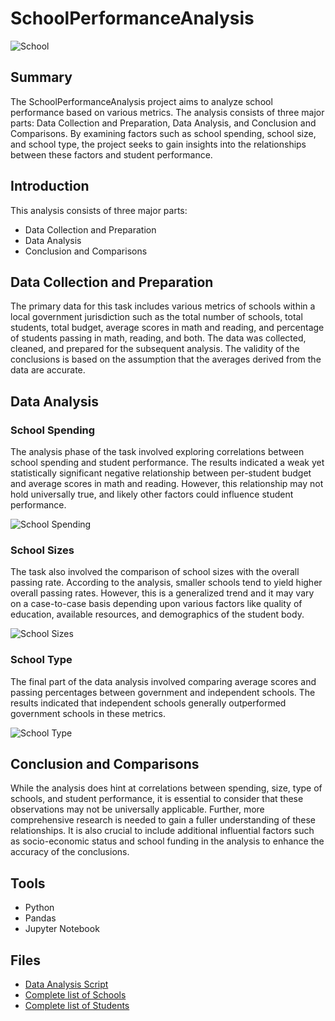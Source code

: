 # SchoolPerformanceAnalysis

![School](https://github.com/AnushDeCosta/Python-Budget-and-Vote-Analysis/assets/67308030/fbab317a-4f3f-4023-b700-04d1bf059936)

## Summary
The SchoolPerformanceAnalysis project aims to analyze school performance based on various metrics. The analysis consists of three major parts: Data Collection and Preparation, Data Analysis, and Conclusion and Comparisons. By examining factors such as school spending, school size, and school type, the project seeks to gain insights into the relationships between these factors and student performance.

## Introduction
This analysis consists of three major parts:
- Data Collection and Preparation
- Data Analysis
- Conclusion and Comparisons

## Data Collection and Preparation
The primary data for this task includes various metrics of schools within a local government jurisdiction such as the total number of schools, total students, total budget, average scores in math and reading, and percentage of students passing in math, reading, and both. The data was collected, cleaned, and prepared for the subsequent analysis. The validity of the conclusions is based on the assumption that the averages derived from the data are accurate.

## Data Analysis

### School Spending
The analysis phase of the task involved exploring correlations between school spending and student performance. The results indicated a weak yet statistically significant negative relationship between per-student budget and average scores in math and reading. However, this relationship may not hold universally true, and likely other factors could influence student performance.

![School Spending](https://github.com/AnushDeCosta/Pandas-School-Analysis/assets/67308030/40989090-06fd-4c7b-9c12-3ada8c1cac5d)

### School Sizes
The task also involved the comparison of school sizes with the overall passing rate. According to the analysis, smaller schools tend to yield higher overall passing rates. However, this is a generalized trend and it may vary on a case-to-case basis depending upon various factors like quality of education, available resources, and demographics of the student body.

![School Sizes](https://github.com/AnushDeCosta/Pandas-School-Analysis/assets/67308030/11e8ec82-f17d-4805-9f19-35ce73cc295a)

### School Type
The final part of the data analysis involved comparing average scores and passing percentages between government and independent schools. The results indicated that independent schools generally outperformed government schools in these metrics.

![School Type](https://github.com/AnushDeCosta/Pandas-School-Analysis/assets/67308030/030b95c1-d343-4012-930f-7a13d43c879d)

## Conclusion and Comparisons
While the analysis does hint at correlations between spending, size, type of schools, and student performance, it is essential to consider that these observations may not be universally applicable. Further, more comprehensive research is needed to gain a fuller understanding of these relationships. It is also crucial to include additional influential factors such as socio-economic status and school funding in the analysis to enhance the accuracy of the conclusions.

## Tools
- Python
- Pandas
- Jupyter Notebook

## Files
- [Data Analysis Script](./PyCitySchools/PyCitySchools_FInal.ipynb)
- [Complete list of Schools](./PyCitySchools/Resources/schools_complete.csv)
- [Complete list of Students](./PyCitySchools/Resources/students_complete.csv)




